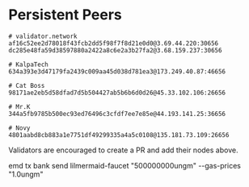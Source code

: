 # Persistent Peers

```
# validator.network
af16c52ee2d78018f43fcb2dd5f98f7f8d21e0d0@3.69.44.220:30656
dc285e48fa59d38597880a2422a8c6e2a3b27fa2@3.68.159.237:30656

# KalpaTech
634a393e3d47179fa2439c009aa45d038d781ea3@173.249.40.87:46656

# Cat Boss
98171ae2eb5d58dfad7d5b504427ab5b6b6d0d26@45.33.102.106:26656

# Mr.K
344a5fb9785b500ec93ed76496c3cfdf7ee7e85e@44.193.141.25:36656

# Novy
4801aabd8cb883a1e7751df49299335a4a5c0108@135.181.73.109:26656
```


Validators are encouraged to create a PR and add their nodes above.


emd tx bank send lilmermaid-faucet <your-validator> "500000000ungm" --gas-prices "1.0ungm"

